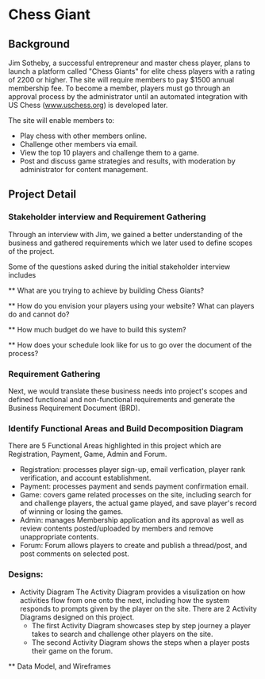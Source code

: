 # Chess Giant

## Background
Jim Sotheby, a successful entrepreneur and master chess player, plans to launch a platform called "Chess Giants" for elite chess players with a rating of 2200 or higher. The site will require members to pay $1500 annual membership fee. To become a member, players must go through an approval process by the administrator until an automated integration with US Chess (www.uschess.org) is developed later.

The site will enable members to:

* Play chess with other members online.
* Challenge other members via email.
* View the top 10 players and challenge them to a game.
* Post and discuss game strategies and results, with moderation by administrator for content management.

## Project Detail
### Stakeholder interview and Requirement Gathering

  Through an interview with Jim, we gained a better understanding of the business and gathered requirements which we later used to define scopes of the project.

  Some of the questions asked during the initial stakeholder interview includes

  ** What are you trying to achieve by building Chess Giants?

  ** How do you envision your players using your website? What can players do and cannot do?

  ** How much budget do we have to build this system?

  ** How does your schedule look like for us to go over the document of the process?

### Requirement Gathering

  Next, we would translate these business needs into project's scopes and defined functional and non-functional requirements and generate the Business Requirement Document (BRD).

### Identify Functional Areas and Build Decomposition Diagram
  There are 5 Functional Areas highlighted in this project which are Registration, Payment, Game, Admin and Forum.
  
  * Registration: processes player sign-up, email verfication, player rank verification, and account establishment.
  * Payment: processes payment and sends payment confirmation email.
  * Game: covers game related processes on the site, including search for and challenge players, the actual game played, and save player's record of winning or losing the games.
  * Admin: manages Membership application and its approval as well as review contents posted/uploaded by members and remove unappropriate contents.
  * Forum: Forum allows players to create and publish a thread/post, and post comments on selected post.

### Designs: 
* Activity Diagram
    The Activity Diagram provides a visulization on how activities flow from one onto the next, including how the system responds to prompts given by the player on the site. There are 2 Activity Diagrams designed on this project. 
    * The first Activity Diagram showcases step by step journey a player takes to search and challenge other players on the site. 
    * The second Activity Diagram shows the steps when a player posts their game on the forum.
    
    
** Data Model, and Wireframes
